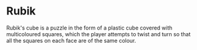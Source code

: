 # Rubik

Rubik's cube is a puzzle in the form of a plastic cube covered with multicoloured squares, which the player attempts to twist and turn so that all the squares on each face are of the same colour.
